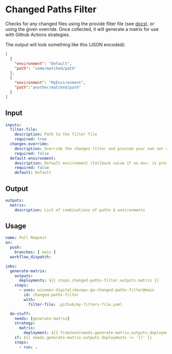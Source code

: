 # Changed Paths Filter

Checks for any changed files using the provide filter file (see [docs](https://github.com/dorny/paths-filter)), or using the given override. Once collected, it will generate a matrix for use with Github Actions strategies.

The output will look something like this (JSON encoded):

```json
[
  {
    "environment": "Default",
    "path": "some/matched/path"
  },
  {
    "environment": "MyEnvironment",
    "path":"another/matched/path"
  }
]
```

## Input

```yaml
inputs:
  filter-file:
    description: Path to the filter file
    required: true
  changes-override:
    description: Override the changes filter and provide your own set of paths (comma separated)
    required: false
  default-environment:
    description: Default environment (fallback value if no env. is provided for a path)
    required: false
    default: Default
```

## Output

```yaml
outputs:
  matrix:
    description: List of combinations of paths & environments
```

## Usage

```yaml
name: Pull Request
on:
  push:
    branches: [ main ]
  workflow_dispatch:

jobs:
  generate-matrix:
    outputs:
      deployments: ${{ steps.changed-paths-filter.outputs.matrix }}
    steps:
      - uses: wisemen-digital/devops-ga-changed-paths-filter@main
        id: changed-paths-filter
        with:
          filter-file: .github/my-filters-file.yaml

  do-stuff:
    needs: [generate-matrix]
    strategy:
      matrix:
        deployment: ${{ fromJson(needs.generate-matrix.outputs.deployments) }}
    if: ${{ needs.generate-matrix.outputs.deployments != '[]' }}
    steps:
      - run: …
```

